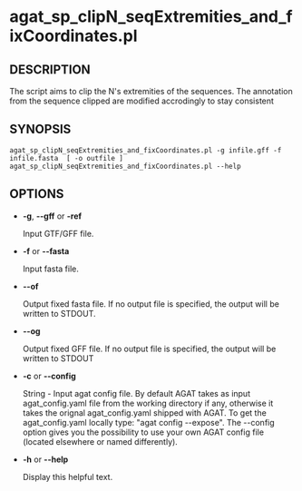 # agat_sp_clipN_seqExtremities_and_fixCoordinates.pl

## DESCRIPTION

The script aims to clip the N's extremities of the sequences.
The annotation from the sequence clipped are modified accrodingly to stay consistent

## SYNOPSIS

```
agat_sp_clipN_seqExtremities_and_fixCoordinates.pl -g infile.gff -f infile.fasta  [ -o outfile ]
agat_sp_clipN_seqExtremities_and_fixCoordinates.pl --help
```

## OPTIONS

- **-g**, **--gff** or **-ref**

    Input GTF/GFF file.

- **-f** or **--fasta**

    Input fasta file.

- **--of**

    Output fixed fasta file.  If no output file is specified, the output will be
    written to STDOUT.

- **--og**

    Output fixed GFF file.  If no output file is specified, the output will be
    written to STDOUT

- **-c** or **--config**

    String - Input agat config file. By default AGAT takes as input agat_config.yaml file from the working directory if any,
    otherwise it takes the orignal agat_config.yaml shipped with AGAT. To get the agat_config.yaml locally type: "agat config --expose".
    The --config option gives you the possibility to use your own AGAT config file (located elsewhere or named differently).

- **-h** or **--help**

    Display this helpful text.

